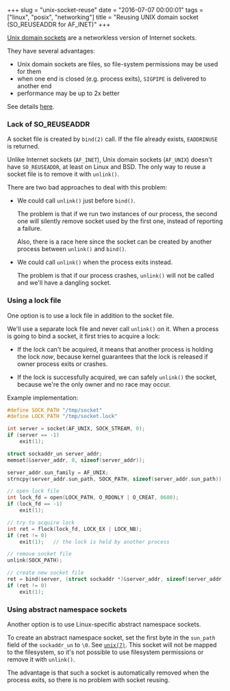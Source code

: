 +++
slug = "unix-socket-reuse"
date = "2016-07-07 00:00:01"
tags = ["linux", "posix", "networking"]
title = "Reusing UNIX domain socket (SO_REUSEADDR for AF_INET)"
+++

[Unix domain sockets](https://en.wikipedia.org/wiki/Unix_domain_socket) are a networkless version of Internet sockets.

They have several advantages:

* Unix domain sockets are files, so file-system permissions may be used for them
* when one end is closed (e.g. process exits), `SIGPIPE` is delivered to another end
* performance may be up to 2x better

See details [here](http://lists.freebsd.org/pipermail/freebsd-performance/2005-February/001143.html).

### Lack of SO_REUSEADDR

A socket file is created by `bind(2)` call. If the file already exists, `EADDRINUSE` is returned.

Unlike Internet sockets (`AF_INET`), Unix domain sockets (`AF_UNIX`) doesn't have `SO_REUSEADDR`, at least on Linux and BSD. The only way to reuse a socket file is to remove it with `unlink()`.

There are two bad approaches to deal with this problem:

* We could call `unlink()` just before `bind()`.

    The problem is that if we run two instances of our process, the second one will silently remove socket used by the first one, instead of reporting a failure.

    Also, there is a race here since the socket can be created by another process between `unlink()` and `bind()`.

* We could call `unlink()` when the process exits instead.

    The problem is that if our process crashes, `unlink()` will not be called and we'll have a dangling socket.

### Using a lock file

One option is to use a lock file in addition to the socket file.

We'll use a separate lock file and never call `unlink()` on it. When a process is going to bind a socket, it first tries to acquire a lock:

* If the lock can't be acquired, it means that another process is holding the lock *now*, because kernel guarantees that the lock is released if owner process exits or crashes.

* If the lock is successfully acquired, we can safely `unlink()` the socket, because we're the only owner and no race may occur.

Example implementation:

```c
#define SOCK_PATH "/tmp/socket"
#define LOCK_PATH "/tmp/socket.lock"

int server = socket(AF_UNIX, SOCK_STREAM, 0);
if (server == -1)
    exit(1);

struct sockaddr_un server_addr;
memset(&server_addr, 0, sizeof(server_addr));

server_addr.sun_family = AF_UNIX;
strncpy(server_addr.sun_path, SOCK_PATH, sizeof(server_addr.sun_path));

// open lock file
int lock_fd = open(LOCK_PATH, O_RDONLY | O_CREAT, 0600);
if (lock_fd == -1)
    exit(1);

// try to acquire lock
int ret = flock(lock_fd, LOCK_EX | LOCK_NB);
if (ret != 0)
    exit(1);   // the lock is held by another process

// remove socket file
unlink(SOCK_PATH);

// create new socket file
ret = bind(server, (struct sockaddr *)&server_addr, sizeof(server_addr));
if (ret != 0)
    exit(1);
```

### Using abstract namespace sockets

Another option is to use Linux-specific abstract namespace sockets.

To create an abstract namespace socket, set the first byte in the `sun_path` field of the `sockaddr_un` to `\0`. See [`unix(7)`](http://man7.org/linux/man-pages/man7/unix.7.html). This socket will not be mapped to the filesystem, so it's not possible to use filesystem permissions or remove it with `unlink()`.

The advantage is that such a socket is automatically removed when the process exits, so there is no problem with socket reusing.
